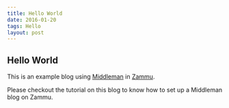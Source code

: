 ```yaml
---
title: Hello World
date: 2016-01-20
tags: Hello
layout: post
---
```


## Hello World

This is an example blog using [Middleman](https://middlemanapp.com/) in [Zammu](https://zammu.in/middleman?invitation_code=MIDDLEMAN).

Please checkout the tutorial on this blog to know how to set up a Middleman blog on Zammu.
